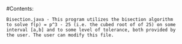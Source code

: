 #Contents:

    Bisection.java - This program utilizes the bisection algorithm 
    to solve f(p) = p^3 - 25 (i.e. the cubed root of of 25) on some
    interval [a,b] and to some level of tolerance, both provided by 
    the user. The user can modify this file. 
